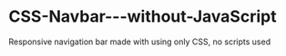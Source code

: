 # CSS-Navbar---without-JavaScript
Responsive navigation bar made with using only CSS, no scripts used
